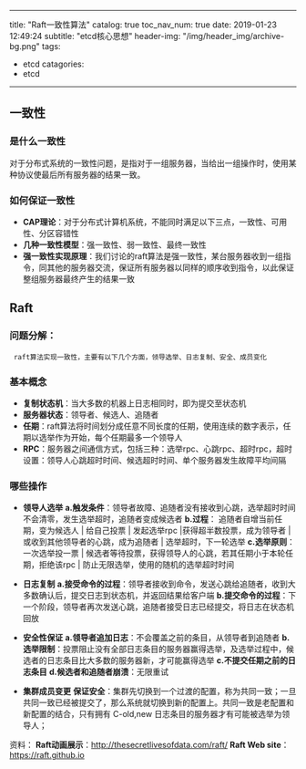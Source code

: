 
---
title: "Raft一致性算法"
catalog: true
toc_nav_num: true
date: 2019-01-23 12:49:24
subtitle: "etcd核心思想"
header-img: "/img/header_img/archive-bg.png"
tags:
- etcd
catagories:
- etcd

---

## 一致性

### 是什么一致性
对于分布式系统的一致性问题，是指对于一组服务器，当给出一组操作时，使用某种协议使最后所有服务器的结果一致。

### 如何保证一致性

* **CAP理论**：对于分布式计算机系统，不能同时满足以下三点，一致性、可用性、分区容错性
* **几种一致性模型**：强一致性、弱一致性、最终一致性
* **强一致性实现原理**：我们讨论的raft算法是强一致性，某台服务器收到一组指令，同其他的服务器交流，保证所有服务器以同样的顺序收到指令，以此保证整组服务器最终产生的结果一致
    
## Raft

### 问题分解：

     raft算法实现一致性，主要有以下几个方面，领导选举、日志复制、安全、成员变化

### 基本概念
   
   * **复制状态机**：当大多数的机器上日志相同时，即为提交至状态机
   * **服务器状态**：领导者、候选人、追随者
   * **任期**：raft算法将时间划分成任意不同长度的任期，使用连续的数字表示，任期以选举作为开始，每个任期最多一个领导人
   * **RPC**：服务器之间通信方式，包括三种：选举rpc、心跳rpc、超时rpc，超时设置：领导人心跳超时时间、候选超时时间、单个服务器发生故障平均间隔
    
### 哪些操作

   * **领导人选举**
       **a.触发条件**：领导者故障、追随者没有接收到心跳，选举超时时间不会清零，发生选举超时，追随者变成候选者
       **b.过程**： 追随者自增当前任期，变为候选人 |  给自己投票 | 发起选举rpc |获得超半数投票，成为领导者 | 或收到其他领导者的心跳，成为追随者 | 选举超时，下一轮选举
       **c.选举原则**：一次选举投一票 | 候选者等待投票，获得领导人的心跳，若其任期小于本轮任期，拒绝该rpc | 防止无限选举，使用的随机的选举超时时间
  
   * **日志复制**
       **a.接受命令的过程**：领导者接收到命令，发送心跳给追随者，收到大多数确认后，提交日志到状态机，并返回结果给客户端
       **b.提交命令的过程**：下一个阶段，领导者再次发送心跳，追随者接受日志已经提交，将日志在状态机回放
   * **安全性保证**
       **a.领导者追加日志**：不会覆盖之前的条目，从领导者到追随者
       **b.选举限制**：投票阻止没有全部日志条目的服务器赢得选举，及选举过程中，候选者的日志条目比大多数的服务器新，才可能赢得选举
       **c.不提交任期之前的日志条目**
       **d.候选者和追随者崩溃**：无限重试
   * **集群成员变更**
       **保证安全**：集群先切换到一个过渡的配置，称为共同一致；一旦共同一致已经被提交了，那么系统就切换到新的配置上。共同一致是老配置和新配置的结合，只有拥有 C-old,new 日志条目的服务器才有可能被选举为领导人；
   
   
资料：
    **Raft动画展示**：http://thesecretlivesofdata.com/raft/
    **Raft Web site**：https://raft.github.io

 